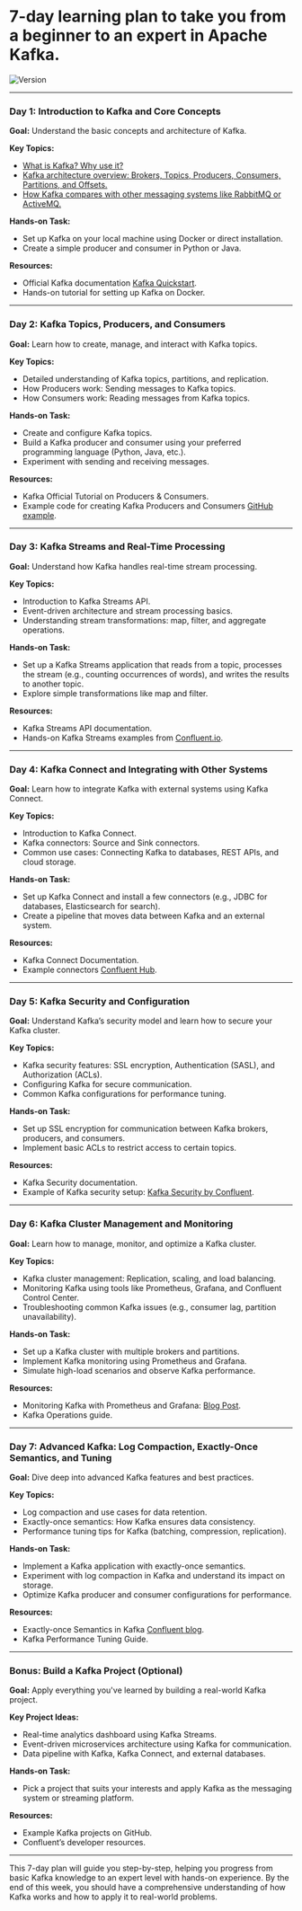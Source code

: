 # 7-day learning plan to take you from a beginner to an expert in Apache Kafka.

![Version](https://img.shields.io/badge/version-1.0.0-blue)

---

### Day 1: Introduction to Kafka and Core Concepts
**Goal:** Understand the basic concepts and architecture of Kafka.

**Key Topics:**
- [What is Kafka? Why use it?](https://github.com/uwspstar/20-Day-Challenge-List/blob/main/Kafka/What%20is%20Kafka%3F%20Why%20use%20it.md)
- [Kafka architecture overview: Brokers, Topics, Producers, Consumers, Partitions, and Offsets.](https://github.com/uwspstar/20-Day-Challenge-List/blob/main/Kafka/Kafka%20Architecture%20Overview%3A%20Brokers%2C%20Topics%2C%20Producers%2C%20Consumers%2C%20Partitions%2C%20and%20Offsets.md)
- [How Kafka compares with other messaging systems like RabbitMQ or ActiveMQ.](https://github.com/uwspstar/20-Day-Challenge-List/blob/main/Kafka/How%20Kafka%20Compares%20with%20Other%20Messaging%20Systems%20Like%20RabbitMQ%20or%20ActiveMQ.md)
  
**Hands-on Task:**
- Set up Kafka on your local machine using Docker or direct installation.
- Create a simple producer and consumer in Python or Java.
  
**Resources:**
- Official Kafka documentation [Kafka Quickstart](https://kafka.apache.org/quickstart).
- Hands-on tutorial for setting up Kafka on Docker.

---

### Day 2: Kafka Topics, Producers, and Consumers
**Goal:** Learn how to create, manage, and interact with Kafka topics.

**Key Topics:**
- Detailed understanding of Kafka topics, partitions, and replication.
- How Producers work: Sending messages to Kafka topics.
- How Consumers work: Reading messages from Kafka topics.

**Hands-on Task:**
- Create and configure Kafka topics.
- Build a Kafka producer and consumer using your preferred programming language (Python, Java, etc.).
- Experiment with sending and receiving messages.

**Resources:**
- Kafka Official Tutorial on Producers & Consumers.
- Example code for creating Kafka Producers and Consumers [GitHub example](https://github.com/topics/kafka-producer-consumer).

---

### Day 3: Kafka Streams and Real-Time Processing
**Goal:** Understand how Kafka handles real-time stream processing.

**Key Topics:**
- Introduction to Kafka Streams API.
- Event-driven architecture and stream processing basics.
- Understanding stream transformations: map, filter, and aggregate operations.

**Hands-on Task:**
- Set up a Kafka Streams application that reads from a topic, processes the stream (e.g., counting occurrences of words), and writes the results to another topic.
- Explore simple transformations like map and filter.

**Resources:**
- Kafka Streams API documentation.
- Hands-on Kafka Streams examples from [Confluent.io](https://developer.confluent.io/get-started/).

---

### Day 4: Kafka Connect and Integrating with Other Systems
**Goal:** Learn how to integrate Kafka with external systems using Kafka Connect.

**Key Topics:**
- Introduction to Kafka Connect.
- Kafka connectors: Source and Sink connectors.
- Common use cases: Connecting Kafka to databases, REST APIs, and cloud storage.

**Hands-on Task:**
- Set up Kafka Connect and install a few connectors (e.g., JDBC for databases, Elasticsearch for search).
- Create a pipeline that moves data between Kafka and an external system.

**Resources:**
- Kafka Connect Documentation.
- Example connectors [Confluent Hub](https://www.confluent.io/hub/).

---

### Day 5: Kafka Security and Configuration
**Goal:** Understand Kafka’s security model and learn how to secure your Kafka cluster.

**Key Topics:**
- Kafka security features: SSL encryption, Authentication (SASL), and Authorization (ACLs).
- Configuring Kafka for secure communication.
- Common Kafka configurations for performance tuning.

**Hands-on Task:**
- Set up SSL encryption for communication between Kafka brokers, producers, and consumers.
- Implement basic ACLs to restrict access to certain topics.

**Resources:**
- Kafka Security documentation.
- Example of Kafka security setup: [Kafka Security by Confluent](https://www.confluent.io/blog/apache-kafka-security-authorization-authentication-encryption-auditing/).

---

### Day 6: Kafka Cluster Management and Monitoring
**Goal:** Learn how to manage, monitor, and optimize a Kafka cluster.

**Key Topics:**
- Kafka cluster management: Replication, scaling, and load balancing.
- Monitoring Kafka using tools like Prometheus, Grafana, and Confluent Control Center.
- Troubleshooting common Kafka issues (e.g., consumer lag, partition unavailability).

**Hands-on Task:**
- Set up a Kafka cluster with multiple brokers and partitions.
- Implement Kafka monitoring using Prometheus and Grafana.
- Simulate high-load scenarios and observe Kafka performance.

**Resources:**
- Monitoring Kafka with Prometheus and Grafana: [Blog Post](https://medium.com/bakdata/monitoring-apache-kafka-with-prometheus-and-grafana-3267b66b22b7).
- Kafka Operations guide.

---

### Day 7: Advanced Kafka: Log Compaction, Exactly-Once Semantics, and Tuning
**Goal:** Dive deep into advanced Kafka features and best practices.

**Key Topics:**
- Log compaction and use cases for data retention.
- Exactly-once semantics: How Kafka ensures data consistency.
- Performance tuning tips for Kafka (batching, compression, replication).

**Hands-on Task:**
- Implement a Kafka application with exactly-once semantics.
- Experiment with log compaction in Kafka and understand its impact on storage.
- Optimize Kafka producer and consumer configurations for performance.

**Resources:**
- Exactly-once Semantics in Kafka [Confluent blog](https://www.confluent.io/blog/enabling-exactly-once-kafka-streams/).
- Kafka Performance Tuning Guide.

---

### Bonus: Build a Kafka Project (Optional)
**Goal:** Apply everything you've learned by building a real-world Kafka project.

**Key Project Ideas:**
- Real-time analytics dashboard using Kafka Streams.
- Event-driven microservices architecture using Kafka for communication.
- Data pipeline with Kafka, Kafka Connect, and external databases.

**Hands-on Task:**
- Pick a project that suits your interests and apply Kafka as the messaging system or streaming platform.

**Resources:**
- Example Kafka projects on GitHub.
- Confluent’s developer resources.

---

This 7-day plan will guide you step-by-step, helping you progress from basic Kafka knowledge to an expert level with hands-on experience. By the end of this week, you should have a comprehensive understanding of how Kafka works and how to apply it to real-world problems.
